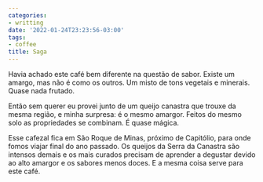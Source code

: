 ```yaml
---
categories:
- writting
date: '2022-01-24T23:23:56-03:00'
tags:
- coffee
title: Saga
---
```


Havia achado este café bem diferente na questão de sabor. Existe um amargo, mas não é como os outros. Um misto de tons vegetais e minerais. Quase nada frutado.

Então sem querer eu provei junto de um queijo canastra que trouxe da mesma região, e minha surpresa: é o mesmo amargor. Feitos do mesmo solo as propriedades se combinam. É quase mágica.

Esse cafezal fica em São Roque de Minas, próximo de Capitólio, para onde fomos viajar final do ano passado. Os queijos da Serra da Canastra são intensos demais e os mais curados precisam de aprender a degustar devido ao alto amargor e os sabores menos doces. E a mesma coisa serve para este café.

